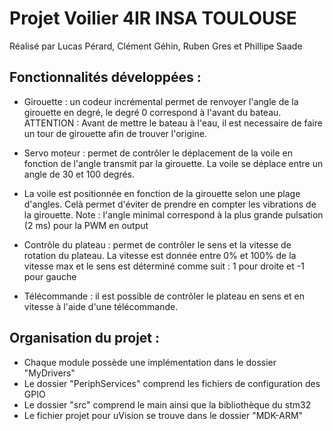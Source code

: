 
# Projet Voilier 4IR INSA TOULOUSE

Réalisé par Lucas Pérard, Clément Géhin, Ruben Gres et Phillipe Saade

## Fonctionnalités développées :

* Girouette : un codeur incrémental permet de renvoyer l'angle de la girouette en degré, le degré 0 correspond à l'avant du bateau.
ATTENTION : Avant de mettre le bateau à l'eau, il est necessaire de faire un tour de girouette afin de trouver l'origine.
	
* Servo moteur : permet de contrôler le déplacement de la voile en fonction de l'angle transmit par la girouette. La voile se déplace entre un angle de 30 et 100 degrés.
* La voile est positionnée en fonction de la girouette selon une plage d'angles. Celà permet d'éviter de prendre en compter les vibrations de la girouette.
	Note : l'angle minimal correspond à la plus grande pulsation (2 ms) pour la PWM en output

* Contrôle du plateau : permet de contrôler le sens et la vitesse de rotation du plateau. La vitesse est donnée entre 0% et 100% de la vitesse max et le sens est déterminé comme suit : 1 pour droite et -1 pour gauche
	
* Télécommande : il est possible de contrôler le plateau en sens et en vitesse à l'aide d'une télécommande.
	
## Organisation du projet :

* Chaque module possède une implémentation dans le dossier "MyDrivers"
* Le dossier "PeriphServices" comprend les fichiers de configuration des GPIO
* Le dossier "src" comprend le main ainsi que la bibliothèque du stm32
* Le fichier projet pour uVision se trouve dans le dossier "MDK-ARM"